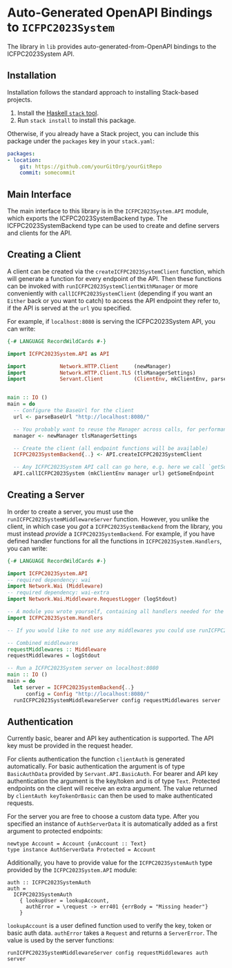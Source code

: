 # Auto-Generated OpenAPI Bindings to `ICFPC2023System`

The library in `lib` provides auto-generated-from-OpenAPI bindings to the ICFPC2023System API.

## Installation

Installation follows the standard approach to installing Stack-based projects.

1. Install the [Haskell `stack` tool](http://docs.haskellstack.org/en/stable/README).
2. Run `stack install` to install this package.

Otherwise, if you already have a Stack project, you can include this package under the `packages` key in your `stack.yaml`:
```yaml
packages:
- location:
    git: https://github.com/yourGitOrg/yourGitRepo
    commit: somecommit
```

## Main Interface

The main interface to this library is in the `ICFPC2023System.API` module, which exports the ICFPC2023SystemBackend type. The ICFPC2023SystemBackend
type can be used to create and define servers and clients for the API.

## Creating a Client

A client can be created via the `createICFPC2023SystemClient` function, which will generate a function for every endpoint of the API.
Then these functions can be invoked with `runICFPC2023SystemClientWithManager` or more conveniently with `callICFPC2023SystemClient`
(depending if you want an `Either` back or you want to catch) to access the API endpoint they refer to, if the API is served
at the `url` you specified.

For example, if `localhost:8080` is serving the ICFPC2023System API, you can write:

```haskell
{-# LANGUAGE RecordWildCards #-}

import ICFPC2023System.API as API

import           Network.HTTP.Client     (newManager)
import           Network.HTTP.Client.TLS (tlsManagerSettings)
import           Servant.Client          (ClientEnv, mkClientEnv, parseBaseUrl)


main :: IO ()
main = do
  -- Configure the BaseUrl for the client
  url <- parseBaseUrl "http://localhost:8080/"

  -- You probably want to reuse the Manager across calls, for performance reasons
  manager <- newManager tlsManagerSettings

  -- Create the client (all endpoint functions will be available)
  ICFPC2023SystemBackend{..} <- API.createICFPC2023SystemClient

  -- Any ICFPC2023System API call can go here, e.g. here we call `getSomeEndpoint`
  API.callICFPC2023System (mkClientEnv manager url) getSomeEndpoint
```

## Creating a Server

In order to create a server, you must use the `runICFPC2023SystemMiddlewareServer` function. However, you unlike the client, in which case you *got* a `ICFPC2023SystemBackend`
from the library, you must instead *provide* a `ICFPC2023SystemBackend`. For example, if you have defined handler functions for all the
functions in `ICFPC2023System.Handlers`, you can write:

```haskell
{-# LANGUAGE RecordWildCards #-}

import ICFPC2023System.API
-- required dependency: wai
import Network.Wai (Middleware)
-- required dependency: wai-extra
import Network.Wai.Middleware.RequestLogger (logStdout)

-- A module you wrote yourself, containing all handlers needed for the ICFPC2023SystemBackend type.
import ICFPC2023System.Handlers

-- If you would like to not use any middlewares you could use runICFPC2023SystemServer instead

-- Combined middlewares
requestMiddlewares :: Middleware
requestMiddlewares = logStdout

-- Run a ICFPC2023System server on localhost:8080
main :: IO ()
main = do
  let server = ICFPC2023SystemBackend{..}
      config = Config "http://localhost:8080/"
  runICFPC2023SystemMiddlewareServer config requestMiddlewares server
```

## Authentication

Currently basic, bearer and API key authentication is supported. The API key must be provided
in the request header.

For clients authentication the function `clientAuth` is generated automatically. For basic
authentication the argument is of type `BasicAuthData` provided by `Servant.API.BasicAuth`.
For bearer and API key authentication the argument is the key/token and is of type `Text`.
Protected endpoints on the client will receive an extra argument. The value returned by
`clientAuth keyTokenOrBasic` can then be used to make authenticated requests.

For the server you are free to choose a custom data type. After you specified an instance of
`AuthServerData` it is automatically added as a first argument to protected endpoints:

```
newtype Account = Account {unAccount :: Text}
type instance AuthServerData Protected = Account
```

Additionally, you have to provide value for the `ICFPC2023SystemAuth` type provided by the
`ICFPC2023System.API` module:

```
auth :: ICFPC2023SystemAuth
auth =
  ICFPC2023SystemAuth
    { lookupUser = lookupAccount,
      authError = \request -> err401 {errBody = "Missing header"}
    }
```

`lookupAccount` is a user defined function used to verify the key, token or basic auth data.
`authError` takes a `Request` and returns a `ServerError`. The value is used by the server
functions:

```
runICFPC2023SystemMiddlewareServer config requestMiddlewares auth server
```
